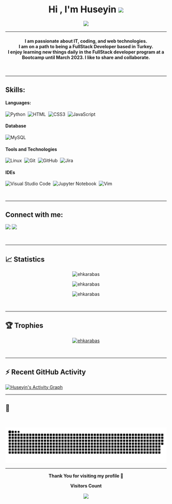 <h1 align="center">Hi , I'm Huseyin <img src="https://media.giphy.com/media/hvRJCLFzcasrR4ia7z/giphy.gif" width="35"></h1>
<p align="center">
  <a href="https://github.com/ehkarabas"><img src="https://readme-typing-svg.herokuapp.com?lines=Developer+In+Progress;JavaScript%20|%20Python%20|%20React%20Enthusiast;Always%20learning%20new%20things&center=true&width=500&height=50"></a>
</p>
<hr/>

<h4 align="center">
	I am passionate about IT, coding, and web technologies.<br>
	I am on a path to being a FullStack Developer based in Turkey.<br>
	I enjoy learning new things daily in the FullStack developer program at a Bootcamp until March 2023. I like to share and collaborate. <br />
</h4>
<br>
<hr/> 

## Skills:

#### Languages:
![Python](https://img.shields.io/badge/Python-3776AB?style=for-the-badge&logo=python&logoColor=white)&nbsp;
![HTML](https://img.shields.io/badge/HTML-239120?style=for-the-badge&logo=html5&logoColor=white)&nbsp;
![CSS3](https://img.shields.io/badge/css3-%231572B6.svg?style=for-the-badge&logo=css3&logoColor=white)&nbsp;
![JavaScript](https://img.shields.io/badge/javascript-%23323330.svg?style=for-the-badge&logo=javascript&logoColor=%23F7DF1E)&nbsp;
<!-- ![SASS](https://img.shields.io/badge/Sass-CC6699?style=for-the-badge&logo=sass&logoColor=white)&nbsp; -->

#### Database

![MySQL](https://img.shields.io/badge/MySQL-00000F?style=for-the-badge&logo=mysql&logoColor=white)&nbsp;
<!--![PostgreSQL](https://img.shields.io/badge/PostgreSQL-316192?style=for-the-badge&logo=postgresql&logoColor=white)&nbsp; -->


#### Tools and Technologies

![Linux](https://img.shields.io/badge/Linux-FCC624?style=for-the-badge&logo=linux&logoColor=black)&nbsp;
![Git](https://img.shields.io/badge/GIT-E44C30?style=for-the-badge&logo=git&logoColor=white)&nbsp;
![GitHub](https://img.shields.io/badge/GitHub-100000?style=for-the-badge&logo=github&logoColor=white)&nbsp;
![Jira](https://img.shields.io/badge/jira-%230A0FFF.svg?style=for-the-badge&logo=jira&logoColor=white)&nbsp;
<!-- ![Heroku](https://img.shields.io/badge/Heroku-430098?style=for-the-badge&logo=heroku&logoColor=white)&nbsp;
![Postman](https://img.shields.io/badge/Postman-FF6C37?style=for-the-badge&logo=postman&logoColor=white)&nbsp; -->

#### IDEs

![Visual Studio Code](https://img.shields.io/badge/Visual%20Studio%20Code-0078d7.svg?style=for-the-badge&logo=visual-studio-code&logoColor=white)&nbsp;
![Jupyter Notebook](https://img.shields.io/badge/jupyter-%23FA0F00.svg?style=for-the-badge&logo=jupyter&logoColor=white)&nbsp;
![Vim](https://img.shields.io/badge/VIM-%2311AB00.svg?style=for-the-badge&logo=vim&logoColor=white)&nbsp;

<!-- #### Frameworks
![React](https://img.shields.io/badge/react-%2320232a.svg?style=for-the-badge&logo=react&logoColor=%2361DAFB)&nbsp
![Django](https://img.shields.io/badge/Django-092E20?style=for-the-badge&logo=django&logoColor=white)&nbsp; 
![NodeJS](https://img.shields.io/badge/node.js-6DA55F?style=for-the-badge&logo=node.js&logoColor=white)&nbsp; -->
<br>
<hr/>


## Connect with me:

<p align = "center">

[<img src="https://img.shields.io/badge/Gmail-D14836?style=for-the-badge&logo=gmail&logoColor=white"/>](mailto:ehkarabas@gmail.com)
[<img src="https://img.shields.io/badge/linkedin-%230077B5.svg?style=for-the-badge&logo=linkedin&logoColor=white"/>](https://www.linkedin.com/in/huseyinkarabas/)
<!-- [<img src ="https://img.shields.io/badge/website-%23.svg?&style=for-the-badge&logo=www&logoColor=white%22&color=black">](https://ehkarabas.github.io) 
[<img src="https://img.shields.io/badge/-Stackoverflow-FE7A16?style=for-the-badge&logo=stack-overflow&logoColor=white"/>](https://stackoverflow.com/users/19708294/huseyin)
[<img src="https://img.shields.io/badge/Medium-12100E?style=for-the-badge&logo=medium&logoColor=white" />](https://medium.com/@ehkarabas)
[<img src="https://img.shields.io/badge/Twitter-%231DA1F2.svg?style=for-the-badge&logo=Twitter&logoColor=white" />](https://twitter.com/HuseyinKarabas_) -->
</p>
<br>
<hr/>


## 📈 Statistics
<p align="center"><img src="https://github-readme-stats.vercel.app/api?username=ehkarabas&show_icons=true&theme=dark&count_private=true&line_height=29" alt="ehkarabas" /></p>
<p align="center"><img src="https://github-readme-streak-stats.herokuapp.com/?user=ehkarabas&theme=dark" alt="ehkarabas" /></p>
<p align="center"><img src="https://github-readme-stats.vercel.app/api/top-langs/?username=ehkarabas&theme=dark&layout=compact" alt="ehkarabas" /></p>

<br>
<hr/>

## 🏆 Trophies
<p align="center"> 
	<a href="https://github.com/ehkarabas">
		<img src="https://github-profile-trophy.vercel.app/?username=ehkarabas&row=1&column=3&theme=darkhub" alt="ehkarabas" />
	</a>  
</p>

<br>
<hr/>

## ⚡ Recent GitHub Activity
<a href="https://github.com/ehkarabas"><img alt="Huseyin's Activity Graph" src="https://activity-graph.herokuapp.com/graph?username=ehkarabas&custom_title=Huseyin's%20Contribution%20Graph&theme=xcode" /></a>


<hr/>

## 🐍
<br>
<p align="center">
  <img src="https://raw.githubusercontent.com/ehkarabas/ehkarabas/output/github-contribution-grid-snake.svg" alt="snake"></center>
</p>

<hr/>

<p align="center"><b> Thank You for visiting my profile 🙏</b></p>

<div align="center">
 <b style = {font-weight: 600}>Visitors Count</b>

<p align="center"><img align="center" src="https://profile-counter.glitch.me/{ehkarabas}/count.svg" /></p> 
<br>
</div>

<!--
**ehkarabas/ehkarabas** is a ✨ _special_ ✨ repository because its `README.md` (this file) appears on your GitHub profile.

Here are some ideas to get you started:

- 🔭 I’m currently working on ...
- 🌱 I’m currently learning ...
- 👯 I’m looking to collaborate on ...
- 🤔 I’m looking for help with ...
- 💬 Ask me about ...
- 📫 How to reach me: ...
- 😄 Pronouns: ...
- ⚡ Fun fact: ...
-->
